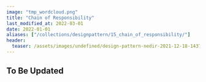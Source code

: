 ```yaml
---
image: "tmp_wordcloud.png"
title: "Chain of Responsibility"
last_modified_at: 2022-03-01
date: 2022-01-01
aliases: ["/collections/designpattern/15_chain_of_responsibility/"]
header:
  teaser: /assets/images/undefined/design-pattern-nedir-2021-12-18-143754.jpg
---
```


## To Be Updated